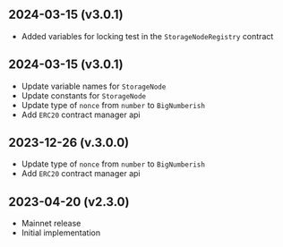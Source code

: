 2024-03-15 (v3.0.1)
-------------------
- Added variables for locking test in the `StorageNodeRegistry` contract

2024-03-15 (v3.0.1)
-------------------
- Update variable names for `StorageNode`
- Update constants for `StorageNode`
- Update type of `nonce` from `number` to `BigNumberish`
- Add `ERC20` contract manager api

2023-12-26 (v.3.0.0)
-------------------
- Update type of `nonce` from `number` to `BigNumberish`
- Add `ERC20` contract manager api


2023-04-20 (v2.3.0)
-------------------
- Mainnet release
- Initial implementation